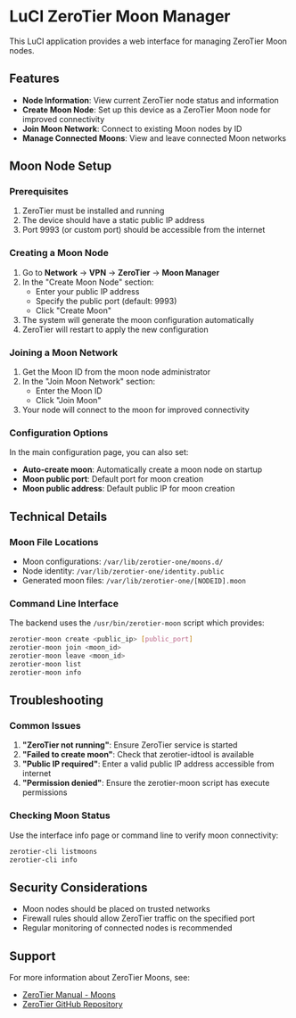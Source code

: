 # LuCI ZeroTier Moon Manager

This LuCI application provides a web interface for managing ZeroTier Moon nodes.

## Features

- **Node Information**: View current ZeroTier node status and information
- **Create Moon Node**: Set up this device as a ZeroTier Moon node for improved connectivity
- **Join Moon Network**: Connect to existing Moon nodes by ID
- **Manage Connected Moons**: View and leave connected Moon networks

## Moon Node Setup

### Prerequisites

1. ZeroTier must be installed and running
2. The device should have a static public IP address
3. Port 9993 (or custom port) should be accessible from the internet

### Creating a Moon Node

1. Go to **Network** → **VPN** → **ZeroTier** → **Moon Manager**
2. In the "Create Moon Node" section:
   - Enter your public IP address
   - Specify the public port (default: 9993)
   - Click "Create Moon"
3. The system will generate the moon configuration automatically
4. ZeroTier will restart to apply the new configuration

### Joining a Moon Network

1. Get the Moon ID from the moon node administrator
2. In the "Join Moon Network" section:
   - Enter the Moon ID
   - Click "Join Moon"
3. Your node will connect to the moon for improved connectivity

### Configuration Options

In the main configuration page, you can also set:

- **Auto-create moon**: Automatically create a moon node on startup
- **Moon public port**: Default port for moon creation
- **Moon public address**: Default public IP for moon creation

## Technical Details

### Moon File Locations

- Moon configurations: `/var/lib/zerotier-one/moons.d/`
- Node identity: `/var/lib/zerotier-one/identity.public`
- Generated moon files: `/var/lib/zerotier-one/[NODEID].moon`

### Command Line Interface

The backend uses the `/usr/bin/zerotier-moon` script which provides:

```bash
zerotier-moon create <public_ip> [public_port]
zerotier-moon join <moon_id>
zerotier-moon leave <moon_id>
zerotier-moon list
zerotier-moon info
```

## Troubleshooting

### Common Issues

1. **"ZeroTier not running"**: Ensure ZeroTier service is started
2. **"Failed to create moon"**: Check that zerotier-idtool is available
3. **"Public IP required"**: Enter a valid public IP address accessible from internet
4. **"Permission denied"**: Ensure the zerotier-moon script has execute permissions

### Checking Moon Status

Use the interface info page or command line to verify moon connectivity:

```bash
zerotier-cli listmoons
zerotier-cli info
```

## Security Considerations

- Moon nodes should be placed on trusted networks
- Firewall rules should allow ZeroTier traffic on the specified port
- Regular monitoring of connected nodes is recommended

## Support

For more information about ZeroTier Moons, see:
- [ZeroTier Manual - Moons](https://docs.zerotier.com/moons/)
- [ZeroTier GitHub Repository](https://github.com/zerotier/ZeroTierOne)